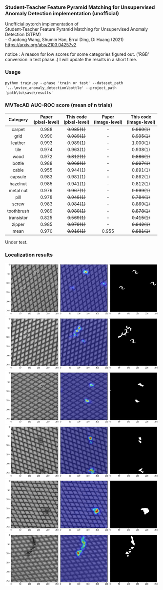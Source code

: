### Student-Teacher Feature Pyramid Matching for Unsupervised Anomaly Detection implementation (unofficial)
Unofficial pytorch implementation of  
Student-Teacher Feature Pyramid Matching for Unsupervised Anomaly Detection (STPM)  
\- Guodong Wang, Shumin Han, Errui Ding, Di Huang  (2021)  
https://arxiv.org/abs/2103.04257v2  

notice : A reason for low scores for some categories figured out. ('RGB' conversion in test phase..) I will update the results in a short time.

### Usage 
~~~
python train.py --phase 'train or test' --dataset_path '...\mvtec_anomaly_detection\bottle' --project_path 'path\to\save\results'
~~~

### MVTecAD AUC-ROC score (mean of n trials)
| Category | Paper<br>(pixel-level) | This code<br>(pixel-level) | Paper<br>(image-level) | This code<br>(image-level) |
| :-----: | :-: | :-: | :-: | :-: |
| carpet | 0.988 | ~~0.985(1)~~| - | ~~0.960(1)~~ |
| grid | 0.990 | ~~0.989(1)~~| - | ~~0.995(1)~~|
| leather | 0.993 | 0.989(1) | - | 1.000(1) |
| tile | 0.974 | 0.963(1) | - | 0.938(1) |
| wood | 0.972 | ~~0.812(1)~~| - | ~~0.886(1)~~ |
| bottle | 0.988 | ~~0.968(1)~~| - | ~~0.997(1)~~ |
| cable | 0.955 | 0.944(1) | - | 0.891(1) |
| capsule | 0.983 | 0.981(1) | - | 0.862(1) |
| hazelnut | 0.985 | ~~0.941(1)~~| - | ~~0.812(1)~~ |
| metal nut | 0.976 | ~~0.967(1)~~| - | ~~0.999(1)~~ |
| pill | 0.978 | ~~0.948(1)~~| - | ~~0.784(1)~~ |
| screw | 0.983 | ~~0.984(1)~~| - | ~~0.869(1)~~ |
| toothbrush | 0.989 | ~~0.980(1)~~ | - | ~~0.878(1)~~ |
| transistor | 0.825 | ~~0.569(1)~~| - | ~~0.415(1)~~ |
| zipper | 0.985 | ~~0.979(1)~~| - | ~~0.942(1)~~ |
| mean | 0.970 | ~~0.916(1)~~ | 0.955 | ~~0.881(1)~~ |

Under test.    

### Localization results   


![plot](./samples/bent_003_arr.png)
![plot](./samples/bent_009_arr.png)
![plot](./samples/broken_000_arr.png)
![plot](./samples/metal_contamination_003_arr.png)
![plot](./samples/thread_001_arr.png)
![plot](./samples/thread_005_arr.png)